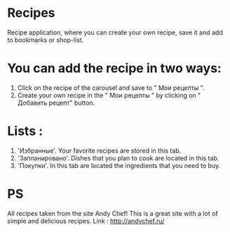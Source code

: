 # Recipes

Recipe application, where you can create your own recipe, save it and add to bookmarks or shop-list.

# You can add the recipe in two ways:
1. Сlick on the recipe of the carousel and save to " Мои рецепты ".
2. Create your own recipe in the " Мои рецепты " by clicking on " Добавить рецепт" button.

# Lists :
1. 'Избранные'. Your favorite recipes are stored in this tab.
2. 'Запланировано'. Dishes that you plan to cook are located in this tab.
3. 'Покупки'. In this tab are located the ingredients that you need to buy.


# PS

All recipes taken from the site Andy Chef! This is a great site with a lot of simple and delicious recipes.
Link : http://andychef.ru/
